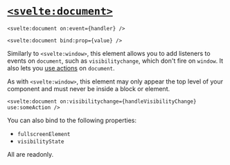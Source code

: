 # [`<svelte:document>`](https://svelte.dev/docs/special-elements#svelte-document)
```sveltehtml
<svelte:document on:event={handler} />

<svelte:document bind:prop={value} />
```
Similarly to `<svelte:window>`, this element allows you to add listeners to events on `document`, such as `visibilitychange`, which don't fire on `window`. It also lets you [use actions](/template-syntax/element-directives/use-action) on `document`.

As with `<svelte:window>`, this element may only appear the top level of your component and must never be inside a block or element.
```sveltehtml
<svelte:document on:visibilitychange={handleVisibilityChange} use:someAction />
```
You can also bind to the following properties:
- `fullscreenElement`
- `visibilityState`

All are readonly.
